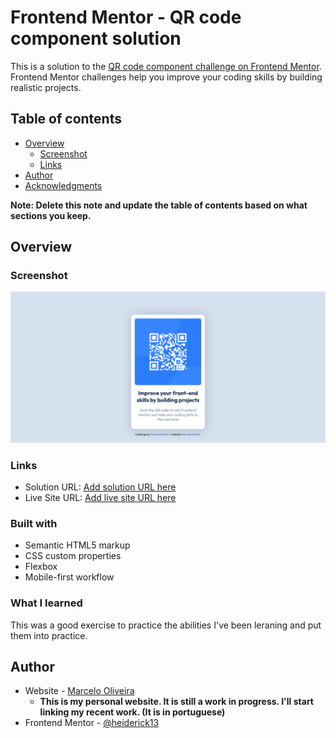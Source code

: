 # Frontend Mentor - QR code component solution

This is a solution to the [QR code component challenge on Frontend Mentor](https://www.frontendmentor.io/challenges/qr-code-component-iux_sIO_H). Frontend Mentor challenges help you improve your coding skills by building realistic projects. 

## Table of contents

- [Overview](#overview)
  - [Screenshot](#screenshot)
  - [Links](#links)
- [Author](#author)
- [Acknowledgments](#acknowledgments)

**Note: Delete this note and update the table of contents based on what sections you keep.**

## Overview

### Screenshot

![](./images/Screenshot.png)

### Links

- Solution URL: [Add solution URL here](https://your-solution-url.com)
- Live Site URL: [Add live site URL here](https://your-live-site-url.com)

### Built with

- Semantic HTML5 markup
- CSS custom properties
- Flexbox
- Mobile-first workflow

### What I learned

This was a good exercise to practice the abilities I've been leraning and put them into practice. 

## Author

- Website - [Marcelo Oliveira](https://heiderick13.github.io/curriculo/)
  - **This is my personal website. It is still a work in progress. I'll start linking my recent work. (It is in portuguese)**
- Frontend Mentor - [@heiderick13](https://www.frontendmentor.io/profile/heiderick13)
